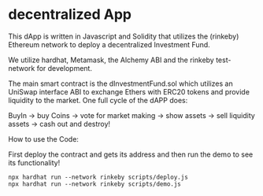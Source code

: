 # decentralized App

This dApp is written in Javascript and Solidity that utilizes the (rinkeby) Ethereum network to deploy a decentralized
Investment Fund.

We utilize hardhat, Metamask, the Alchemy ABI and the rinkeby test-network for development.

The main smart contract is the dInvestmentFund.sol which utilizes an UniSwap interface ABI to exchange Ethers with ERC20
tokens and provide liquidity to the market. One full cycle of the dAPP does:

BuyIn -> buy Coins -> vote for market making -> show assets -> sell liquidity assets -> cash out and destroy!

How to use the Code:

First deploy the contract and gets its address and then run the demo to see its functionality!

```shell
npx hardhat run --network rinkeby scripts/deploy.js
npx hardhat run --network rinkeby scripts/demo.js
```
